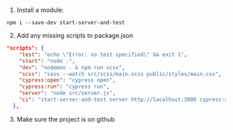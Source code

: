 1. Install a module:

`npm i --save-dev start-server-and-test`

2. Add any missing scripts to package.json

```json
"scripts": {
    "test": "echo \"Error: no test specified\" && exit 1",
    "start": "node .",
    "dev": "nodemon . & npm run scss",
    "scss": "sass --watch src/scss/main.scss public/styles/main.css",
    "cypress:open": "cypress open",
    "cypress:run": "cypress run",
    "server": "node src/server.js",
    "ci": "start-server-and-test server http://localhost:3000 cypress:run"
  },
```

3. Make sure the project is on github
